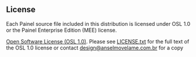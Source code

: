 ## License

Each Painel source file included in this distribution is licensed under OSL 1.0 or the Painel Enterprise Edition (MEE) license.

[Open Software License (OSL 1.0)](https://github.com/avdesign/painel/blob/master/LICENSE.txt).
Please see [LICENSE.txt](https://github.com/avdesign/painel/blob/master/LICENSE.txt) for the full text of the OSL 1.0 license or contact design@anselmovelame.com.br for a copy
